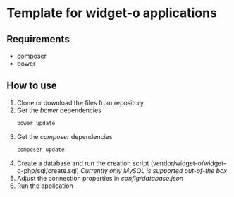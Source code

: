 # Template for widget-o applications

## Requirements
* composer
* bower

## How to use
1. Clone or download the files from repository.
1. Get the *bower* dependencies 
   ```bash
   bower update
   ```
1. Get the *composer* dependencies
   ```bash
   composer update
   ```
1. Create a database and run the creation script (vendor/widget-o/widget-o-php/sql/create.sql)
   *Currently only MySQL is supported out-of-the box*
1. Adjust the connection properties in *config/database.json*
1. Run the application